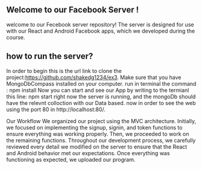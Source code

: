 ## Welcome to our Facebook Server !
welcome to our Fecebook server repository!
The server is designed for use with our React and Android Facebook apps, which we developed during the course.


## how to run the server?
In order to begin this is the url link to clone the project:https://github.com/shakedg1234/ex3.
Make sure that you have MongoDbCompass installed on your computer.
run in terminal the command : npm install
Now you can start and see our App by writing to the termianl this line:
npm start 
right now the server is running, and the mongoDb should have the relevnt colloction with our Data based.
now in order to see the web using the port 80 in http://localhost:80/.

Our Workflow
We organized our project using the MVC architecture.
Initially, we focused on implementing the signup, signin, and token functions to ensure everything was working properly. Then, we proceeded to work on the remaining functions.
Throughout our development process, we carefully reviewed every detail we modified on the server to ensure that the React and Android behavior met our expectations.
Once everything was functioning as expected, we uploaded our program.

